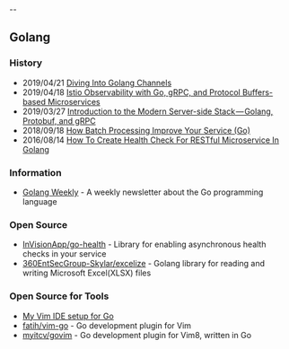 
--
## Golang

### History
- 2019/04/21 [Diving Into Golang Channels](https://itnext.io/diving-into-golang-channels-e9e610d586e8)
- 2019/04/18 [Istio Observability with Go, gRPC, and Protocol Buffers-based Microservices](https://itnext.io/istio-observability-with-go-grpc-and-protocol-buffers-based-microservices-d09e34c1255a)
- 2019/03/27 [Introduction to the Modern Server-side Stack — Golang, Protobuf, and gRPC](https://medium.com/velotio-perspectives/introduction-to-the-modern-server-side-stack-golang-protobuf-and-grpc-40407486568)
- 2018/09/18 [How Batch Processing Improve Your Service (Go)](https://medium.com/@herryg91/how-batch-processing-improve-your-service-go-c8215c2c870e)
- 2016/08/14 [How To Create Health Check For RESTful Microservice In Golang](http://goinbigdata.com/how-to-create-health-check-for-restful-microservice-in-golang/)


### Information
- [Golang Weekly](https://golangweekly.com/) - A weekly newsletter about the Go programming language


### Open Source
- [InVisionApp/go-health](https://github.com/InVisionApp/go-health) - Library for enabling asynchronous health checks in your service
- [360EntSecGroup-Skylar/excelize](https://github.com/360EntSecGroup-Skylar/excelize) - Golang library for reading and writing Microsoft Excel(XLSX) files


### Open Source for Tools
- [My Vim IDE setup for Go](https://tpaschalis.github.io/vim-go-setup/)
- [fatih/vim-go](https://github.com/fatih/vim-go) - Go development plugin for Vim
- [myitcv/govim](https://github.com/myitcv/govim) -  Go development plugin for Vim8, written in Go
